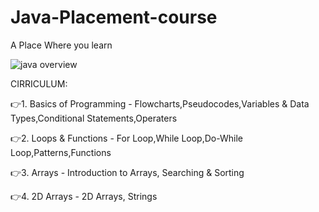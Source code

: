 # Java-Placement-course
A Place Where you learn


![java overview](https://user-images.githubusercontent.com/87108573/190221823-bcd7fe38-a237-400e-a37d-74faf9dd4e3b.png)


CIRRICULUM:

👉1. Basics of Programming 
     - Flowcharts,Pseudocodes,Variables & Data Types,Conditional Statements,Operaters
     
👉2. Loops & Functions
     - For Loop,While Loop,Do-While Loop,Patterns,Functions
     
👉3. Arrays
     - Introduction to Arrays, Searching & Sorting
     
👉4. 2D Arrays
     - 2D Arrays, Strings

